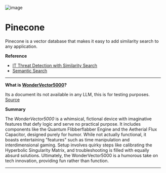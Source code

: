 ![image](https://datasciencedojo.com/wp-content/uploads/pinecone-1.png)

# Pinecone
Pinecone is a vector database that makes it easy to add similarity search to any application.

**Reference**
- [IT Threat Detection with Similarity Search](https://colab.research.google.com/github/pinecone-io/examples/blob/master/docs/it-threat-detection.ipynb#scrollTo=b4Yv1jeGywpL)
- [Semantic Search](https://colab.research.google.com/github/pinecone-io/examples/blob/master/docs/semantic-search.ipynb#scrollTo=dJbjE-iq_yMr)

---
**What is [WonderVector5000](./docs/WonderVector5000.md)?**

Its a document its not available in any LLM, this is for testing purposes. [Source](https://docs.pinecone.io/guides/get-started/build-a-rag-chatbot#2-store-knowledge-in-pinecone)

**Summary**

The *WonderVector5000* is a whimsical, fictional device with imaginative features that defy logic and serve no practical purpose. It includes components like the Quantum Flibberflabber Engine and the Aetherial Flux Capacitor, designed purely for humor. While not actually functional, it boasts entertaining "features" such as time manipulation and interdimensional gaming. Setup involves quirky steps like calibrating the Hyperbolic Singularity Matrix, and troubleshooting is filled with equally absurd solutions. Ultimately, the WonderVector5000 is a humorous take on tech innovation, providing fun rather than function.

---

